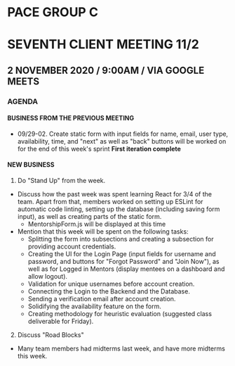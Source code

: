 # PACE GROUP C

# SEVENTH CLIENT MEETING 11/2

## 2 NOVEMBER 2020 / 9:00AM / VIA GOOGLE MEETS

### AGENDA

#### BUSINESS FROM THE PREVIOUS MEETING

- 09/29-02. Create static form with input fields for name, email, user type, availability, time, and "next" as well as "back" buttons will be worked on for the end of this week's sprint **First iteration complete**

#### NEW BUSINESS

1. Do "Stand Up" from the week.

- Discuss how the past week was spent learning React for 3/4 of the team. Apart from that, members worked on setting up ESLint for automatic code linting, setting up the database (including saving form input), as well as creating parts of the static form.
  - MentorshipForm.js will be displayed at this time
- Mention that this week will be spent on the following tasks:
  - Splitting the form into subsections and creating a subsection for providing account credentials.
  - Creating the UI for the Login Page (input fields for username and password, and buttons for "Forgot Password" and "Join Now"), as well as for Logged in Mentors (display mentees on a dashboard and allow logout).
  - Validation for unique usernames before account creation.
  - Connecting the Login to the Backend and the Database.
  - Sending a verification email after account creation.
  - Solidifying the availability feature on the form.
  - Creating methodology for heuristic evaluation (suggested class deliverable for Friday).

2. Discuss "Road Blocks"

- Many team members had midterms last week, and have more midterms this week.
